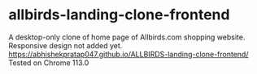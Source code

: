 # allbirds-landing-clone-frontend
A desktop-only clone of home page of Allbirds.com shopping website. Responsive design not added yet.
https://abhishekpratap047.github.io/ALLBIRDS-landing-clone-frontend/
Tested on Chrome 113.0
